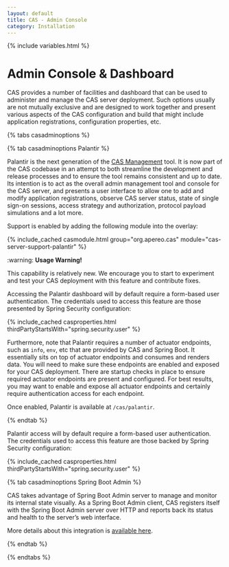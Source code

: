 ```yaml
---
layout: default
title: CAS - Admin Console
category: Installation
---
```


{% include variables.html %}
 
# Admin Console & Dashboard
   
CAS provides a number of facilities and dashboard that can be used to administer and manage the CAS server deployment.
Such options usually are not mutually exclusive and are designed to work together and present various aspects
of the CAS configuration and build that might include application registrations, configuration properties, etc.

{% tabs casadminoptions %}

{% tab casadminoptions Palantir %}
   
Palantir is the next generation of the [CAS Management](https://github.com/apereo/cas-management) tool. It is now part of the 
CAS codebase in an attempt to both streamline the development and release processes and to ensure the tool
remains consistent and up to date. Its intention is to act as the overall admin management tool and console for the CAS server,
and presents a user interface to allow one to add and modify application registrations, observe CAS server status, 
state of single sign-on sessions, access strategy and authorization, protocol payload simulations and a lot more.

Support is enabled by adding the following module into the overlay:

{% include_cached casmodule.html group="org.apereo.cas" module="cas-server-support-palantir" %}

<div class="alert alert-info">:warning: <strong>Usage Warning!</strong><p>
This capability is relatively new. We encourage you to start to experiment and test your CAS deployment 
with this feature and contribute fixes.</p></div>

Accessing the Palantir dashboard will by default require a form-based user authentication. The credentials
used to access this feature are those presented by Spring Security configuration:

{% include_cached casproperties.html thirdPartyStartsWith="spring.security.user" %}

Furthermore, note that Palantir requires a number of actuator endpoints, such as `info`, `env`, etc that are 
provided by CAS and Spring Boot. It essentially sits on top of actuator endpoints and consumes and renders data. You
will need to make sure these endpoints are enabled and exposed for your CAS deployment. There are startup checks in 
place to ensure required actuator endpoints are present and configured. For best results, you may want to enable
and expose all actuator endpoints and certainly require authentication access for each endpoint.

Once enabled, Palantir is available at `/cas/palantir`.

{% endtab %}

Palantir access will by default require a form-based user authentication. The credentials
used to access this feature are those backed by Spring Security configuration:

{% include_cached casproperties.html thirdPartyStartsWith="spring.security.user" %}

{% tab casadminoptions Spring Boot Admin %}

CAS takes advantage of Spring Boot Admin server to manage and monitor its internal state visually. As a Spring Boot Admin client, CAS registers 
itself with the Spring Boot Admin server over HTTP and reports back its status and health to the server’s web interface.
     
More details about this integration is [available here](../monitoring/Configuring-SpringBootAdmin.html).

{% endtab %}

{% endtabs %}
